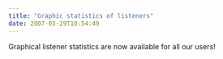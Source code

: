 ```yaml
---
title: "Graphic statistics of listeners"
date: 2007-05-29T10:54:49
---
```


Graphical listener statistics are now available for all our users!